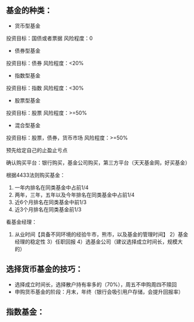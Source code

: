 ## 基金的种类：
- 货币型基金

投资目标：国债或者票据
风险程度：0 

- 债券型基金

投资目标：债券
风险程度：<20%

- 指数型基金

投资目标：指数
风险程度：<30%

- 股票型基金

投资目标：股票
风险程度：>=50%

- 混合型基金

投资目标：股票，债券，货币市场
风险程度：>=50%



预先给定自己的止盈止亏点

确认购买平台：银行购买，基金公司购买，第三方平台（天天基金网，好买基金）

根据4433法则购买基金：

1) 一年内排名在同类基金中占前1/4
2) 两年，三年，五年以及今年排名在同类基金中占前1/4
3) 近6个月排名在同类基金中前1/3
4) 近3个月排名在同类基金前1/3

看基金经理：

1) 从业时间【具备不同环境的经验牛市，熊市，以及基金的管理时间】
2）基金经理的稳定性
3）任职回报
4）选基金公司（建议选择成立时间长，规模大的）

## 选择货币基金的技巧：

- 选择成立时间长，选择散户持有率多的（70%），周五不申购周四不赎回
- 申购货币基金的阶段：月末，年终（银行会吸引用户存储，会提升回报率）

## 指数基金：

 